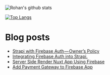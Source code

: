 ![Rohan's github stats](https://github-readme-stats.vercel.app/api?username=lambrohan&show_icons=true&theme=vue)

[![Top Langs](https://github-readme-stats.vercel.app/api/top-langs/?username=lambrohan&hide=css&layout=compact&theme=vue)](https://github.com/anuraghazra/github-readme-stats)

# Blog posts
<!-- BLOG-POST-LIST:START -->
- [Strapi with Firebase Auth — Owner’s Policy](https://medium.com/@lambrohan/strapi-with-firebase-auth-owners-policy-f346a0457ffb?source=rss-3eb078e06993------2)
- [Integrating Firebase Auth into Strapi.](https://medium.com/@lambrohan/integrating-firebase-auth-into-strapi-9ed106ce8dee?source=rss-3eb078e06993------2)
- [Server Side Render Nuxt App Using Firebase](https://medium.com/@lambrohan/server-side-render-nuxt-app-using-firebase-da547f59105d?source=rss-3eb078e06993------2)
- [Add Payment Gateway to Firebase App](https://medium.com/@lambrohan/add-payment-gateway-to-firebase-app-fd87cb257b3?source=rss-3eb078e06993------2)
<!-- BLOG-POST-LIST:END -->



